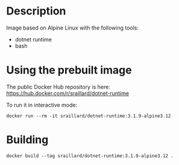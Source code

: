 Description
===========

Image based on Alpine Linux with the following tools:
* dotnet runtime
* bash

Using the prebuilt image
========================

The public Docker Hub repository is here:
https://hub.docker.com/r/sraillard/dotnet-runtime

To run it in interactive mode:
```
docker run --rm -it sraillard/dotnet-runtime:3.1.9-alpine3.12
```

Building
========

```
docker build --tag sraillard/dotnet-runtime:3.1.9-alpine3.12 .
```

